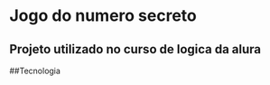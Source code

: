 <h1>Jogo do numero secreto</h1>
<h2>Projeto utilizado no curso de logica da alura</h2>
##Tecnologia
